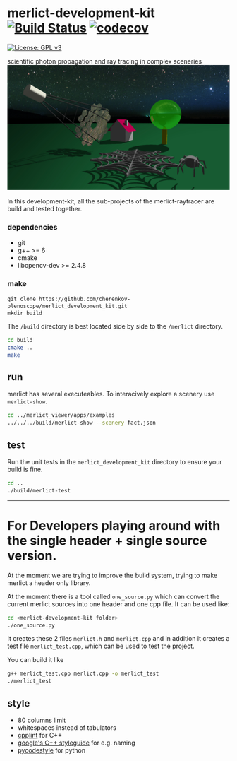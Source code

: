 # merlict-development-kit [![Build Status](https://travis-ci.org/cherenkov-plenoscope/merlict_development_kit.svg?branch=master)](https://travis-ci.org/cherenkov-plenoscope/merlict_development_kit) [![codecov](https://codecov.io/gh/cherenkov-plenoscope/merlict_development_kit/branch/master/graph/badge.svg)](https://codecov.io/gh/cherenkov-plenoscope/merlict_development_kit)

[![License: GPL v3](https://img.shields.io/badge/License-GPL%20v3-blue.svg)](https://www.gnu.org/licenses/gpl-3.0)

scientific photon propagation and ray tracing in complex sceneries
![img](Readme/fact_and_spider_web.jpg)

In this development-kit, all the sub-projects of the merlict-raytracer are build and tested together.

### dependencies
* git
* g++ >= 6
* cmake
* libopencv-dev >= 2.4.8

### make
```
git clone https://github.com/cherenkov-plenoscope/merlict_development_kit.git
mkdir build
```
The `/build` directory is best located side by side to the `/merlict` directory.

```bash
cd build
cmake ..
make
```

## run
merlict has several executeables. To interacively explore a scenery use `merlict-show`.
```bash
cd ../merlict_viewer/apps/examples
../../../build/merlict-show --scenery fact.json
```

## test
Run the unit tests in the `merlict_development_kit` directory to ensure your build is fine.


```bash
cd ..
./build/merlict-test
```

---

# For Developers playing around with the single header + single source version.

At the moment we are trying to improve the build system, trying to make
merlict a header only library.

At the moment there is a tool called `one_source.py` which can convert the current merlict
sources into one header and one cpp file. It can be used like:

```bash
cd <merlict-development-kit folder>
./one_source.py
```

It creates these 2 files `merlict.h` and `merlict.cpp` and in addition it creates
a test file `merlict_test.cpp`, which can be used to test the project.

You can build it like

```bash
g++ merlict_test.cpp merlict.cpp -o merlict_test
./merlict_test
```

## style
- 80 columns limit
- whitespaces instead of tabulators
- [cpplint](https://github.com/cpplint/cpplint) for C++
- [google's C++ styleguide](https://google.github.io/styleguide/cppguide.html) for e.g. naming
- [pycodestyle](https://pypi.org/project/pycodestyle/) for python